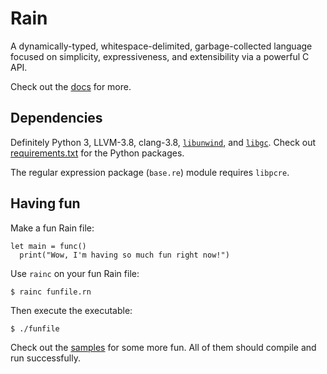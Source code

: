 # Rain

A dynamically-typed, whitespace-delimited, garbage-collected language focused
on simplicity, expressiveness, and extensibility via a powerful C API.

Check out the [docs](https://scizzorz.github.io/rain/) for more.

## Dependencies

Definitely Python 3, LLVM-3.8, clang-3.8, [`libunwind`](http://www.nongnu.org/libunwind/), and [`libgc`](https://www.hboehm.info/gc/). Check out [requirements.txt](https://github.com/scizzorz/rain/blob/master/requirements.txt) for the Python packages.

The regular expression package (`base.re`) module requires `libpcre`.

## Having fun

Make a fun Rain file:

    let main = func()
      print("Wow, I'm having so much fun right now!")

Use `rainc` on your fun Rain file:

    $ rainc funfile.rn

Then execute the executable:

    $ ./funfile

Check out the [samples](https://github.com/scizzorz/rain/tree/master/samples) for some more fun. All of them should compile and run successfully.
